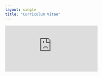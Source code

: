 ```yaml
---
layout: single
title: "Curriculum Vitae"
---
```


<embed src="https://samodeo.github.io/assets/CV_SAMODEO.pdf" type="application/pdf" />
